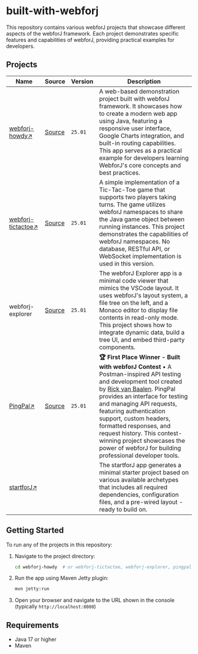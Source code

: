 # built-with-webforj

This repository contains various webforJ projects that showcase different aspects of the webforJ framework. Each project demonstrates specific features and capabilities of webforJ, providing practical examples for developers.

## Projects

Name | Source | Version | Description
--- | --- | --- | ---
[webforj-howdy↗️](https://docs.webforj.com/howdy/you) | [Source](https://github.com/webforj/built-with-webforj/tree/main/webforj-howdy) | `25.01` | A web-based demonstration project built with webforJ framework. It showcases how to create a modern web app using Java, featuring a responsive user interface, Google Charts integration, and built-in routing capabilities. This app serves as a practical example for developers learning WebforJ's core concepts and best practices.
[webforj-tictactoe↗️](https://docs.webforj.com/tictactoe/) | [Source](https://github.com/webforj/built-with-webforj/tree/main/webforj-tictactoe) | `25.01` | A simple implementation of a Tic-Tac-Toe game that supports two players taking turns. The game utilizes webforJ namespaces to share the Java game object between running instances. This project demonstrates the capabilities of webforJ namespaces. No database, RESTful API, or WebSocket implementation is used in this version.
webforj-explorer | [Source](https://github.com/webforj/built-with-webforj/tree/main/webforj-explorer) | `25.01` | The webforJ Explorer app is a minimal code viewer that mimics the VSCode layout. It uses webforJ's layout system, a file tree on the left, and a Monaco editor to display file contents in read-only mode. This project shows how to integrate dynamic data, build a tree UI, and embed third-party components.
[PingPal↗️](https://www.pingpal.dev/) | [Source](https://github.com/webforj/built-with-webforj/tree/main/pingpal) | `25.01` | **🏆 First Place Winner - Built with webforJ Contest** • A Postman-inspired API testing and development tool created by [Rick van Baalen](https://www.linkedin.com/in/rickvanbaalen/). PingPal provides an interface for testing and managing API requests, featuring authentication support, custom headers, formatted responses, and request history. This contest-winning project showcases the power of webforJ for building professional developer tools.
[startforJ↗️](https://docs.webforj.com/startforj/) | | | The startforJ app generates a minimal starter project based on various available archetypes that includes all required dependencies, configuration files, and a pre-wired layout - ready to build on.

## Getting Started

To run any of the projects in this repository:

1. Navigate to the project directory:

   ```bash
   cd webforj-howdy  # or webforj-tictactoe, webforj-explorer, pingpal
   ```

2. Run the app using Maven Jetty plugin:

   ```bash
   mvn jetty:run
   ```

3. Open your browser and navigate to the URL shown in the console (typically `http://localhost:8080`)

## Requirements

- Java 17 or higher
- Maven
